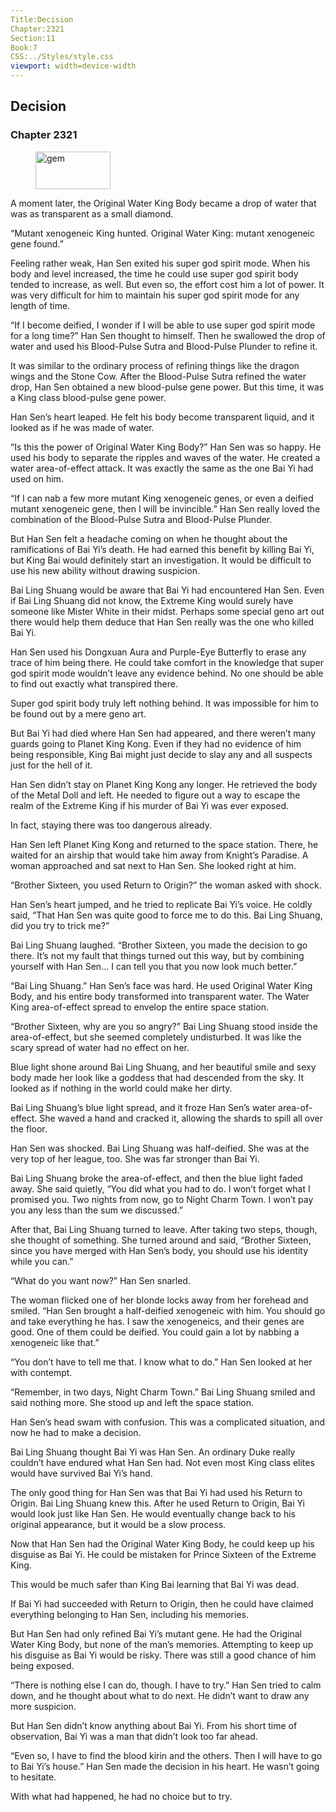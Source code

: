 ```yaml
---
Title:Decision 
Chapter:2321 
Section:11 
Book:7 
CSS:../Styles/style.css 
viewport: width=device-width
---
```

  
## Decision
### Chapter 2321
  
<figure>
	<img src="../Images/gem.gif" alt="gem" id="gem" width="120" height="60" />
</figure>
  

  
A moment later, the Original Water King Body became a drop of water that was as transparent as a small diamond.

“Mutant xenogeneic King hunted. Original Water King: mutant xenogeneic gene found.”

Feeling rather weak, Han Sen exited his super god spirit mode. When his body and level increased, the time he could use super god spirit body tended to increase, as well. But even so, the effort cost him a lot of power. It was very difficult for him to maintain his super god spirit mode for any length of time.

“If I become deified, I wonder if I will be able to use super god spirit mode for a long time?” Han Sen thought to himself. Then he swallowed the drop of water and used his Blood-Pulse Sutra and Blood-Pulse Plunder to refine it.

It was similar to the ordinary process of refining things like the dragon wings and the Stone Cow. After the Blood-Pulse Sutra refined the water drop, Han Sen obtained a new blood-pulse gene power. But this time, it was a King class blood-pulse gene power.

Han Sen’s heart leaped. He felt his body become transparent liquid, and it looked as if he was made of water.

“Is this the power of Original Water King Body?” Han Sen was so happy. He used his body to separate the ripples and waves of the water. He created a water area-of-effect attack. It was exactly the same as the one Bai Yi had used on him.

“If I can nab a few more mutant King xenogeneic genes, or even a deified mutant xenogeneic gene, then I will be invincible.” Han Sen really loved the combination of the Blood-Pulse Sutra and Blood-Pulse Plunder.

But Han Sen felt a headache coming on when he thought about the ramifications of Bai Yi’s death. He had earned this benefit by killing Bai Yi, but King Bai would definitely start an investigation. It would be difficult to use his new ability without drawing suspicion.

Bai Ling Shuang would be aware that Bai Yi had encountered Han Sen. Even if Bai Ling Shuang did not know, the Extreme King would surely have someone like Mister White in their midst. Perhaps some special geno art out there would help them deduce that Han Sen really was the one who killed Bai Yi.

Han Sen used his Dongxuan Aura and Purple-Eye Butterfly to erase any trace of him being there. He could take comfort in the knowledge that super god spirit mode wouldn’t leave any evidence behind. No one should be able to find out exactly what transpired there.

Super god spirit body truly left nothing behind. It was impossible for him to be found out by a mere geno art.

But Bai Yi had died where Han Sen had appeared, and there weren’t many guards going to Planet King Kong. Even if they had no evidence of him being responsible, King Bai might just decide to slay any and all suspects just for the hell of it.

Han Sen didn’t stay on Planet King Kong any longer. He retrieved the body of the Metal Doll and left. He needed to figure out a way to escape the realm of the Extreme King if his murder of Bai Yi was ever exposed.

In fact, staying there was too dangerous already.

Han Sen left Planet King Kong and returned to the space station. There, he waited for an airship that would take him away from Knight’s Paradise. A woman approached and sat next to Han Sen. She looked right at him.

“Brother Sixteen, you used Return to Origin?” the woman asked with shock.

Han Sen’s heart jumped, and he tried to replicate Bai Yi’s voice. He coldly said, “That Han Sen was quite good to force me to do this. Bai Ling Shuang, did you try to trick me?”

Bai Ling Shuang laughed. “Brother Sixteen, you made the decision to go there. It’s not my fault that things turned out this way, but by combining yourself with Han Sen… I can tell you that you now look much better.”

“Bai Ling Shuang.” Han Sen’s face was hard. He used Original Water King Body, and his entire body transformed into transparent water. The Water King area-of-effect spread to envelop the entire space station.

“Brother Sixteen, why are you so angry?” Bai Ling Shuang stood inside the area-of-effect, but she seemed completely undisturbed. It was like the scary spread of water had no effect on her.

Blue light shone around Bai Ling Shuang, and her beautiful smile and sexy body made her look like a goddess that had descended from the sky. It looked as if nothing in the world could make her dirty.

Bai Ling Shuang’s blue light spread, and it froze Han Sen’s water area-of-effect. She waved a hand and cracked it, allowing the shards to spill all over the floor.

Han Sen was shocked. Bai Ling Shuang was half-deified. She was at the very top of her league, too. She was far stronger than Bai Yi.

Bai Ling Shuang broke the area-of-effect, and then the blue light faded away. She said quietly, “You did what you had to do. I won’t forget what I promised you. Two nights from now, go to Night Charm Town. I won’t pay you any less than the sum we discussed.”

After that, Bai Ling Shuang turned to leave. After taking two steps, though, she thought of something. She turned around and said, “Brother Sixteen, since you have merged with Han Sen’s body, you should use his identity while you can.”

“What do you want now?” Han Sen snarled.

The woman flicked one of her blonde locks away from her forehead and smiled. “Han Sen brought a half-deified xenogeneic with him. You should go and take everything he has. I saw the xenogeneics, and their genes are good. One of them could be deified. You could gain a lot by nabbing a xenogeneic like that.”

“You don’t have to tell me that. I know what to do.” Han Sen looked at her with contempt.

“Remember, in two days, Night Charm Town.” Bai Ling Shuang smiled and said nothing more. She stood up and left the space station.

Han Sen’s head swam with confusion. This was a complicated situation, and now he had to make a decision.

Bai Ling Shuang thought Bai Yi was Han Sen. An ordinary Duke really couldn’t have endured what Han Sen had. Not even most King class elites would have survived Bai Yi’s hand.

The only good thing for Han Sen was that Bai Yi had used his Return to Origin. Bai Ling Shuang knew this. After he used Return to Origin, Bai Yi would look just like Han Sen. He would eventually change back to his original appearance, but it would be a slow process.

Now that Han Sen had the Original Water King Body, he could keep up his disguise as Bai Yi. He could be mistaken for Prince Sixteen of the Extreme King.

This would be much safer than King Bai learning that Bai Yi was dead.

If Bai Yi had succeeded with Return to Origin, then he could have claimed everything belonging to Han Sen, including his memories.

But Han Sen had only refined Bai Yi’s mutant gene. He had the Original Water King Body, but none of the man’s memories. Attempting to keep up his disguise as Bai Yi would be risky. There was still a good chance of him being exposed.

“There is nothing else I can do, though. I have to try.” Han Sen tried to calm down, and he thought about what to do next. He didn’t want to draw any more suspicion.

But Han Sen didn’t know anything about Bai Yi. From his short time of observation, Bai Yi was a man that didn’t look too far ahead.

“Even so, I have to find the blood kirin and the others. Then I will have to go to Bai Yi’s house.” Han Sen made the decision in his heart. He wasn’t going to hesitate.

With what had happened, he had no choice but to try.